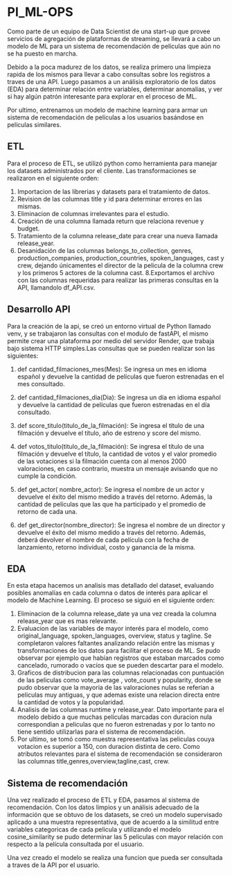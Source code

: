 # PI_ML-OPS

Como parte de un equipo de Data Scientist de una start-up que provee servicios de agregación de plataformas de streaming, se llevará a cabo un modelo de ML para un sistema de recomendación de peliculas que aún no se ha puesto en marcha.

Debido a la poca madurez de los datos, se realiza primero una limpieza rapida de los mismos para llevar a cabo consultas sobre los registros a traves de una API. Luego pasamos a un análisis exploratorio de los datos (EDA) para determinar relación entre variables, determinar anomalías, y ver si hay algún patrón interesante para explorar en el proceso de ML.

Por ultimo, entrenamos un modelo de machine learning para armar un sistema de recomendación de películas a los usuarios basándose en películas similares.

## ETL

Para el proceso de ETL, se utilizó python como herramienta para manejar los datasets administrados por el cliente. Las transformaciones se realizaron en el siguiente orden:

1. Importacion de las librerias y datasets para el tratamiento de datos.
2. Revision de las columnas title y id para determinar errores en las mismas.
3. Eliminacion de columnas irrelevantes para el estudio.
4. Creación de una columna llamada return que relaciona revenue y budget.
5. Tratamiento de la columna release_date para crear una nueva llamada release_year.
6. Desanidación de las columnas belongs_to_collection, genres, production_companies, production_countries, spoken_languages, cast y crew, dejando únicamentes el director de la pelicula de la columna crew y los primeros 5 actores de la columna cast.
8.Exportamos el archivo con las columnas requeridas para realizar las primeras consultas en la API, llamandolo df_API.csv.

## Desarrollo API

Para la creación de la api, se creó un entorno virtual de Python llamado venv, y se trabajaron las consultas con el modulo de fastAPI, el mismo permite crear una plataforma por medio del servidor Render, que trabaja bajo sistema HTTP simples.Las consultas que se pueden realizar son las siguientes:

1. def cantidad_filmaciones_mes(Mes): Se ingresa un mes en idioma español y devuelve la cantidad de películas que fueron estrenadas en el mes consultado.

2. def cantidad_filmaciones_dia(Dia): Se ingresa un día en idioma español y devuelve la cantidad de películas que fueron estrenadas en el día consultado.

3. def score_titulo(titulo_de_la_filmación): Se ingresa el título de una filmación y devuelve el título, año de estreno y score del mismo.

4. def votos_titulo(titulo_de_la_filmación): Se ingresa el título de una filmación y devuelve el título, la cantidad de votos y el valor promedio de las votaciones si la filmación cuenta con al menos 2000 valoraciones, en caso contrario, muestra un mensaje avisando que no cumple la condición.

5. def get_actor( nombre_actor): Se ingresa el nombre de un actor y devuelve el éxito del mismo medido a través del retorno. Además, la cantidad de películas que las que ha participado y el promedio de retorno de cada una.

6. def get_director(nombre_director): Se ingresa el nombre de un director y devuelve el éxito del mismo medido a través del retorno. Además, deberá devolver el nombre de cada película con la fecha de lanzamiento, retorno individual, costo y ganancia de la misma.

## EDA

En esta etapa hacemos un analisis mas detallado del dataset, evaluando posibles anomalías en cada columna o datos de interés para aplicar el modelo de Machine Learning. El proceso se siguió en el siguiente orden:

1. Eliminacion de la columna release_date ya una vez creada la columna release_year que es mas relevante.
2. Evaluacion de las variables de mayor interés para el modelo, como original_language, spoken_languages, overview, status y tagline. Se completaron valores faltantes analizando relación entre las mismas y transformaciones de los datos para facilitar el proceso de ML. Se pudo observar por ejemplo que habían registros que estaban marcados como cancelado, rumorado o vacíos que se pueden descartar para el modelo.
3. Graficos de distribucion para las columnas relacionadas con puntuación de las peliculas como vote_average , vote_count y popularity, donde se pudo observar que la mayoria de las valoraciones nulas se referian a peliculas muy antiguas, y que ademas existe una relacion directa entre la cantidad de votos y la popularidad.
4. Analisis de las columnas runtime y release_year. Dato importante para el modelo debido a que muchas peliculas marcadas con duracion nula correspondian a peliculas que no fueron estrenadas y por lo tanto no tiene sentido utilizarlas para el sistema de recomendación.
5. Por ultimo, se tomó como muestra representativa las peliculas couya votacion es superior a 150, con duracion distinta de cero. Como atributos relevantes para el sistema de recomendación se consideraron las columnas title,genres,overview,tagline,cast, crew.

## Sistema de recomendación

Una vez realizado el proceso de ETL y EDA, pasamos al sistema de recomendación. Con los datos limpios y un análisis adecuado de la información que se obtuvo de los datasets, se creó un modelo supervisado aplicado a una muestra representativa, que de acuerdo a la similitud entre variables categoricas de cada pelicula y utilizando el modelo cosine_similarity se pudo determinar las 5 peliculas con mayor relación con respecto a la película consultada por el usuario.

Una vez creado el modelo se realiza una funcion que pueda ser consultada a traves de la API por el usuario.



